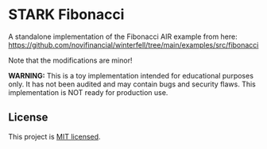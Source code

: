 # STARK Fibonacci

A standalone implementation of the Fibonacci AIR example from here: https://github.com/novifinancial/winterfell/tree/main/examples/src/fibonacci

Note that the modifications are minor!

**WARNING:** This is a toy implementation intended for educational purposes only. It has not been audited and may contain bugs and security flaws. This implementation is NOT ready for production use.

License
-------

This project is [MIT licensed](./LICENSE).